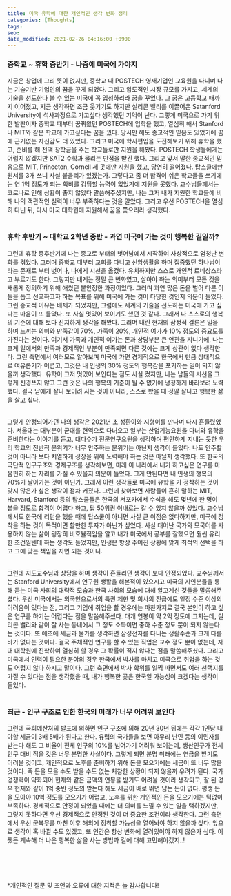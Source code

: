 ```yaml
---
title: 미국 유학에 대한 개인적인 생각 변화 정리
categories: [Thoughts]
tags:
seo:
date_modified: 2021-02-26 04:16:00 +0900
---
```


### 중학교 ~ 휴학 중반기 - 나중에 미국에 가야지
지금은 창업에 그리 뜻이 없지만, 중학교 때 POSTECH 영재기업인 교육원을 다니며 나는 기술기반 기업인의 꿈을 꾸게 되었다. 그리고 압도적인 시장 규모를 가지고, 세계의 기술을 선도한다 볼 수 있는 미국에 꼭 입성하리라 꿈을 꾸었다. 그 꿈은 고등학교 때까지 이어졌고, 지금 생각하면 조금 웃기기도 하지만 실리콘 밸리를 이끌어온 Satanford University에 석사과정으로 가고싶다 생각했던 기억이 난다. 그렇게 미국으로 가기 위한 발판이자 중학교 때부터 꿈꿔왔던 POSTECH에 입학을 했고, 열심히 해서 Stanford나 MIT와 같은 학교에 가고싶다는 꿈을 꿨다. 당시만 해도 종교적인 믿음도 있었기에 꿈에 근거없는 자신감도 더 있었다. 그리고 미국에 학사편입을 도전해보기 위해 휴학을 했고, 준비를 해 전액 장학금을 주는 학교들로만 지원을 해봤다. POSTECH 학생들에게는 어렵지 않겠지만 SAT2 수학과 물리는 만점을 받긴 했다. 그리고 앞서 말한 종교적인 믿음으로 MIT, Princeton, Cornell 세 곳에만 지원을 했고, 당연히 떨어졌다. 탑스쿨에만 원서를 3개 쓰니 사실 붙을리가 있겠는가. 그렇다고 좀 더 합격이 쉬운 학교들을 쓰기에는 연 1억 정도가 되는 학비를 감당할 능력이 없었기에 지원을 못했다. 교수님들께서는 코로나로 인해 상황이 좋지 않았다 말씀해주셨지만, 나는 그저 내가 지원한 학교들에 비해 나의 객관적인 실력이 너무 부족하다는 것을 알았다. 그리고 우선 POSTECH을 열심히 다닌 뒤, 다시 미국 대학원에 지원해서 꿈을 쫓으리라 생각했다.  
<br/>

### 휴학 후반기 ~ 대학교 2학년 중반 - 과연 미국에 가는 것이 행복한 길일까?
그런데 휴학 중후반기에 나는 종교로 부터의 벗어남에서 시작하여 사상적으로 엄청난 변화를 겪었다. 그러며 중학교 때부터 교회를 다니고 신앙생활을 하며 집중했던 하나님이라는 존재로 부터 벗어나, 나에게 시선을 옮겼다. 유치하지만 스스로 개인적 르네상스라고 부르기도 한다. 그렇지만 내게는 정말 큰 변화였고, 살아야 하는 의미부터 모든 것을 새롭게 정의하기 위해 애썼던 불안정한 과정이었다. 그러며 과연 많은 돈을 벌어 다른 이들을 돕고 선교하고자 하는 목표를 위해 미국에 가는 것이 타당한 것인지 의문이 들었다. 그런 종교적 이유는 배제가 되었지만, 그럼에도 세계의 기술을 선도하는 미국에 가고 싶다는 마음이 또 들었다. 또 사실 멋있어 보이기도 했던 것 같다. 그래서 나 스스로의 행복의 기준에 대해 보다 진지하게 생각을 해봤다. 그러며 내린 현재의 잠정적 결론은 일을 하며 느끼는 의미와 만족감이 70%, 가족이 20%, 개인적 여가가 10% 정도의 중요도를 가진다는 것이다. 여기서 가족과 개인적 여가는 돈과 상당부분 큰 연관을 지니기에, 나는 크게 일에서의 만족과 경제적인 부분이 만족되면 다른 것에는 크게 상관이 없다 생각한다. 그런 측면에서 여러모로 알아보며 미국에 가면 경제적으로 한국에서 만큼 상대적으로 여유롭기가 어렵고, 그것은 내 인생의 30% 정도의 행복감을 포기하는 일이 되지 않을까 생각했다. 유학이 그저 멋있어 보인다는 점도 사실 컸지만, 나는 남들의 시선을 그렇게 신경쓰지 않고 그런 것은 나의 행복의 기준이 될 수 없기에 냉정하게 바라보려 노력했다. 결국 남에게 잘나 보이려 사는 것이 아니라, 스스로 봤을 때 정말 잘나고 행복한 삶을 살고 싶다.  
<br/>

그렇게 안정되어가던 나의 생각은 2021년 초 성환이와 지형이를 만나며 다시 흔들렸었다. 서울대는 대부분이 군대를 현역으로 다녀오고 일부는 산업기능요원을 다녀와 유학을 준비한다는 이야기를 듣고, 대다수가 전문연구요원을 생각하며 편안하게 지내는 듯한 우리 학교의 전반적 분위기가 너무 안주하는 분위기는 아닌지 생각이 들었다. 나도 안주할 것이 아니라 보다 치열하게 성장을 위해 노력해야 하는 것은 아닐지 생각했다. 또 한국의 극단적 인구구조와 경제구조를 생각해보면, 미래 이 나라에서 내가 하고싶은 연구를 마음편히 하는 자리를 가질 수 있을지 의문이 들었다. 그게 안된다면 내 인생의 행복의 70%가 날아가는 것이 아닌가. 그래서 이런 생각들로 미국에 유학을 가 정착하는 것이 맞지 않은가 싶은 생각이 점차 커졌다. 그런데 찾아보면 사람들이 흔히 말하는 MIT, Harvard, Stanford 등의 탑스쿨들은 한국의 서포카에서 수석을 해도 몇년에 한 명이 붙을 정도로 합격이 어렵다 하고, 탑 50위권 이내로는 갈 수 있지 않을까 싶었다. 교수님께서도 한국에 리턴을 했을 때에 탑스쿨이 아니면 사실 큰 이점은 없다하지만, 미국에 정착을 하는 것이 목적이면 할만한 투자가 아닌가 싶었다. 사실 태어난 국가와 모국어를 사용하지 않는 삶이 굉장히 비효율적임을 알고 내가 미국에서 공부를 잘했으면 훨씬 유리한 조건일텐데 하는 생각도 들었지만, 인생은 항상 주어진 상황에 맞게 최적의 선택을 하고 그에 맞는 책임을 지면 되는 것이니.  
<br/>

그런데 지도교수님과 상담을 하며 생각이 흔들리던 생각이 보다 안정되었다. 교수님께서는 Stanford University에서 연구원 생활을 해본적이 있으시고 미국의 지인분들을 통해 듣는 미국 사회의 대략적 모습과 한국 사회의 모습에 대해 알고계신 것들을 말씀해주셨다. 우선 미국에서는 외국인으로서의 특권 제한 및 회사의 진급에도 일정 수준 이상의 어려움이 있다는 점, 그리고 기업에 취업을 할 경우에는 마찬가지로 결국 본인이 하고 싶은 연구를 하기는 어렵다는 점을 말씀해주셨다. 대개 연봉이 약 2억 정도에 그치는데, 실리콘 밸리와 같이 잘 사는 동네에서 그 정도 소득이면 중하 수준 정도 뿐이 되지 않는다는 것이다. 또 애초에 세금과 물가를 생각하면 삼성전자를 다니는 생활수준과 크게 다를 바가 없다는 것이다. 결국 주체적인 연구를 할 수 있는 직업은 교수 정도 뿐이 없는데, 자대 대학원에 진학하여 열심히 할 경우 그 확률이 적지 않다는 점을 말씀해주셨다. 그리고 미국에서 인력이 필요한 분야의 경우 한국에서 박사를 마치고 미국으로 취업을 하는 것도 어렵지 않다 하시고 말이다. 그런 측면에서 박사 학위를 일찍 따면서도 여러 선택지를 가질 수 있다는 점을 생각했을 때, 내가 행복한 곳은 한국일 가능성이 크겠다는 생각이 들었다.  
<br/>

### 최근 - 인구 구조로 인한 한국의 미래가 너무 어려워 보인다
그런데 국회예산처의 발표에 의하면 인구 구조에 의해 20년 30년 뒤에는 각각 1인당 내야할 세금이 3배 5배가 된다고 한다. 유럽의 국가들을 보면 아무리 난민 등의 이민자를 받는다 해도 그 비율이 전체 인구의 10%를 넘어가기 어려워 보이는데, 생산인구가 전체 인구 대비 적을 것은 너무 분명한 사실이다. 그렇게 되면 분명 미래에는 연금을 받기도 어려울 것이고, 개인적으로 노후를 준비하기 위해 돈을 모으기에는 세금이 또 너무 많을 것이다. 즉 돈을 모을 수도 받을 수도 없는 처참한 상황이 되지 않을까 우려가 된다. 국가 경쟁력이 약화되어 현재와 같은 금액의 연봉을 받기도 어려울 것이라 생각되고, 잘 된 경우 현재와 같이 1억 중반 정도의 받는다 해도 세금이 배로 뛰면 남는 돈이 없다. 평생 돈을 모아야 10억 정도를 모으기가 어렵고, 노후를 위한 개인적인 돈을 모으기에는 턱없이 부족하다. 경제적으로 안정이 되었을 때에는 더 의미를 느낄 수 있는 일을 택하겠지만, 그렇지 못하다면 우선 경제적으로 안정된 것이 더 중요한 조건이라 생각한다. 그런 측면에서 우선 군복무를 마친 이후 해외에 정착할 가능성을 열어놔야 하지 않을까 싶다. 앞으로 생각이 혹 바뀔 수도 있겠고, 또 인간은 항상 변화에 열려있어야 하지 않은가 싶다. 어쨌든 계속해 더 나은 행복한 삶을 사는 방법과 길에 대해 고민해야겠지..!  
<br/> 
<br/>   
<br/>  
*개인적인 질문 및 조언과 오류에 대한 지적은 늘 감사합니다!